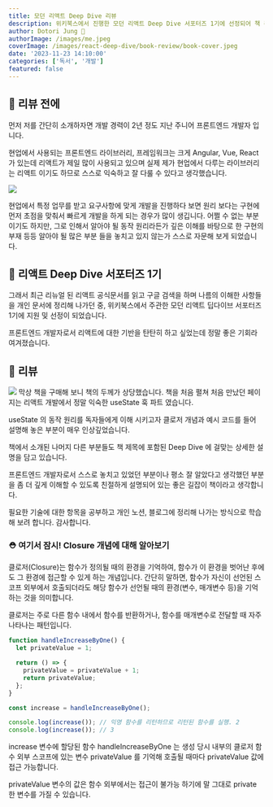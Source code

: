 ```yaml
---
title: 모던 리액트 Deep Dive 리뷰
description: 위키북스에서 진행한 모던 리액트 Deep Dive 서포터즈 1기에 선정되어 책 리뷰, 느낀 점을 작성해 보았습니다.
author: Dotori Jung 🌰
authorImage: /images/me.jpeg
coverImage: /images/react-deep-dive/book-review/book-cover.jpeg
date: '2023-11-23 14:10:00'
categories: ['독서', '개발']
featured: false
---
```


## 🧵 리뷰 전에

먼저 저를 간단히 소개하자면 개발 경력이 2년 정도 지난 주니어 프론트엔드 개발자 입니다.

현업에서 사용되는 프론트엔드 라이브러리, 프레임워크는 크게 Angular, Vue, React 가 있는데 리액트가 제일 많이 사용되고 있으며 실제 제가 현업에서 다루는 라이브러리는 리액트 이기도 하므로 스스로 익숙하고 잘 다룰 수 있다고 생각했습니다.

![](/images/react-deep-dive/book-review/other.jpeg)

현업에서 특정 업무를 받고 요구사항에 맞게 개발을 진행하다 보면 원리 보다는 구현에 먼저 초점을 맞춰서 빠르게 개발을 하게 되는 경우가 많이 생깁니다. 어쩔 수 없는 부분이기도 하지만, 그로 인해서 알아야 될 동작 원리라든가 깊은 이해를 바탕으로 한 구현의 부재 등등 알아야 될 많은 부분 들을 놓치고 있지 않는가 스스로 자문해 보게 되었습니다.

## 👑 리액트 Deep Dive 서포터즈 1기

그래서 최근 리뉴얼 된 리액트 공식문서를 읽고 구글 검색을 하며 나름의 이해한 사항들을 개인 문서에 정리해 나가던 중, 위키북스에서 주관한 모던 리액트 딥다이브 서포터즈 1기에 지원 및 선정이 되었습니다.

프론트엔드 개발자로서 리액트에 대한 기반을 탄탄히 하고 싶었는데 정말 좋은 기회라 여겨졌습니다.

## 📓 리뷰

![](/images/react-deep-dive/book-review/study-example.jpeg)
막상 책을 구매해 보니 책의 두께가 상당했습니다.
책을 처음 펼쳐 처음 만났던 페이지는 리액트 개발에서 정말 익숙한 useState 훅 파트 였습니다.

useState 의 동작 원리를 독자들에게 이해 시키고자 클로저 개념과 예시 코드를 들어 설명해 놓은 부분이 매우 인상깊었습니다.

책에서 소개된 나머지 다른 부분들도 책 제목에 포함된 Deep Dive 에 걸맞는 상세한 설명을 담고 있습니다.

프론트엔드 개발자로서 스스로 놓치고 있었던 부분이나 평소 잘 알았다고 생각했던 부분을 좀 더 깊게 이해할 수 있도록 친절하게 설명되어 있는 좋은 길잡이 책이라고 생각합니다.

필요한 기술에 대한 항목을 공부하고 개인 노션, 블로그에 정리해 나가는 방식으로 학습해 보려 합니다. 감사합니다.

### ⛑️ 여기서 잠시! Closure 개념에 대해 알아보기

클로저(Closure)는 함수가 정의될 때의 환경을 기억하여, 함수가 이 환경을 벗어난 후에도 그 환경에 접근할 수 있게 하는 개념입니다. 간단히 말하면, 함수가 자신이 선언된 스코프 외부에서 호출되더라도 해당 함수가 선언될 때의 환경(변수, 매개변수 등)을 기억하는 것을 의미합니다.

클로저는 주로 다른 함수 내에서 함수를 반환하거나, 함수를 매개변수로 전달할 때 자주 나타나는 패턴입니다.

```javascript
function handleIncreaseByOne() {
  let privateValue = 1;

  return () => {
    privateValue = privateValue + 1;
    return privateValue;
  };
}

const increase = handleIncreaseByOne();

console.log(increase()); // 익명 함수를 리턴하므로 리턴된 함수를 실행. 2
console.log(increase()); // 3
```

increase 변수에 할당된 함수 handleIncreaseByOne 는 생성 당시 내부의 클로저 함수 외부 스코프에 있는 변수 privateValue 를 기억해 호출될 때마다 privateValue 값에 접근 가능합니다.

privateValue 변수의 값은 함수 외부에서는 접근이 불가능 하기에 말 그대로 private 한 변수를 가질 수 있습니다.
